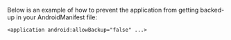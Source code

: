 
Below is an example of how to prevent the application from getting backed-up in your AndroidManifest file:

    <application android:allowBackup="false" ...>

